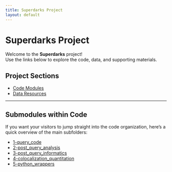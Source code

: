 ```yaml
---
title: Superdarks Project
layout: default
---
```


# Superdarks Project

Welcome to the **Superdarks** project!  
Use the links below to explore the code, data, and supporting materials.

## Project Sections

- [Code Modules](./code/)
- [Data Resources](./data/)

---

## Submodules within Code

If you want your visitors to jump straight into the code organization, here’s a quick overview of the main subfolders:

- [1-query_code](./code/1-query_code/)
- [2-post_query_analysis](./code/2-post_query_analysis/)
- [3-post_query_informatics](./code/3-post_query_informatics/)
- [4-colocalization_quantitation](./code/4-colocalization_quantitation/)
- [5-python_wrappers](./code/5-python_wrappers/)